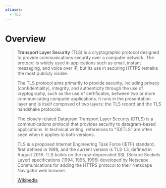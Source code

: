 ```yaml
---
aliases:
  - TLS
---
```

# Overview
> **Transport Layer Security** (TLS) is a cryptographic protocol designed to provide communications security over a computer network. The protocol is widely used in applications such as email, instant messaging, and voice over IP, but its use in securing HTTPS remains the most publicly visible.
>
> The TLS protocol aims primarily to provide security, including privacy (confidentiality), integrity, and authenticity through the use of cryptography, such as the use of certificates, between two or more communicating computer applications. It runs in the presentation layer and is itself composed of two layers: the TLS record and the TLS handshake protocols.
>
> The closely related Datagram Transport Layer Security (DTLS) is a communications protocol that provides security to datagram-based applications. In technical writing, references to "(D)TLS" are often seen when it applies to both versions.
>
> TLS is a proposed Internet Engineering Task Force (IETF) standard, first defined in 1999, and the current version is TLS 1.3, defined in August 2018. TLS builds on the now-deprecated SSL (Secure Sockets Layer) specifications (1994, 1995, 1996) developed by Netscape Communications for adding the HTTPS protocol to their Netscape Navigator web browser.
>
> [Wikipedia](https://en.wikipedia.org/wiki/Transport%20Layer%20Security)